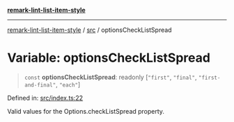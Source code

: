 [**remark-lint-list-item-style**](../../README.md)

***

[remark-lint-list-item-style](../../README.md) / [src](../README.md) / optionsCheckListSpread

# Variable: optionsCheckListSpread

> `const` **optionsCheckListSpread**: readonly \[`"first"`, `"final"`, `"first-and-final"`, `"each"`\]

Defined in: [src/index.ts:22](https://github.com/Xunnamius/unified-utils/blob/4c96039490babc33d18f0b43637dc16a594a6b2c/packages/remark-lint-list-item-style/src/index.ts#L22)

Valid values for the Options.checkListSpread property.
